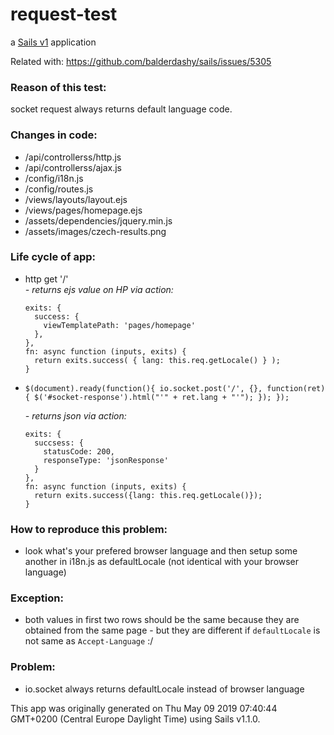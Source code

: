 # request-test

a [Sails v1](https://sailsjs.com) application


Related with: https://github.com/balderdashy/sails/issues/5305

### Reason of this test:
socket request always returns default language code.

### Changes in code:

+ /api/controllerss/http.js
+ /api/controllerss/ajax.js
+ /config/i18n.js
+ /config/routes.js
+ /views/layouts/layout.ejs
+ /views/pages/homepage.ejs
+ /assets/dependencies/jquery.min.js
+ /assets/images/czech-results.png


### Life cycle of app: 
+ http get '/'  
  *- returns ejs value on HP via action:*
  ```
  exits: {
    success: {
      viewTemplatePath: 'pages/homepage'
    },
  },
  fn: async function (inputs, exits) {
    return exits.success( { lang: this.req.getLocale() } );
  }  
  ```

+ ``$(document).ready(function(){
  io.socket.post('/', {}, function(ret){
    $('#socket-response').html("'" + ret.lang + "'");
  });
});`` 

  *- returns json via action:*
  ```
  exits: {
    succsess: {
      statusCode: 200,
      responseType: 'jsonResponse'
    }
  },
  fn: async function (inputs, exits) {
    return exits.success({lang: this.req.getLocale()});
  }
  ```

### How to reproduce this problem:
+ look what's your prefered browser language and then setup some another in i18n.js as defaultLocale (not identical with your browser language)

### Exception:
+ both values in first two rows should be the same because they are obtained from the same page - but they are different if ``defaultLocale`` is not same as ``Accept-Language`` :/

### Problem:
+ io.socket always returns defaultLocale instead of browser language


This app was originally generated on Thu May 09 2019 07:40:44 GMT+0200 (Central Europe Daylight Time) using Sails v1.1.0.

<!-- Internally, Sails used [`sails-generate@1.16.8`](https://github.com/balderdashy/sails-generate/tree/v1.16.8/lib/core-generators/new). -->

<!--
Note:  Generators are usually run using the globally-installed `sails` CLI (command-line interface).  This CLI version is _environment-specific_ rather than app-specific, thus over time, as a project's dependencies are upgraded or the project is worked on by different developers on different computers using different versions of Node.js, the Sails dependency in its package.json file may differ from the globally-installed Sails CLI release it was originally generated with.  (Be sure to always check out the relevant [upgrading guides](https://sailsjs.com/upgrading) before upgrading the version of Sails used by your app.  If you're stuck, [get help here](https://sailsjs.com/support).)
-->

